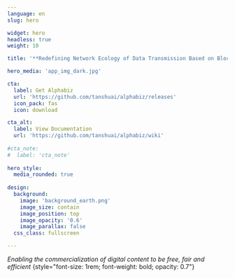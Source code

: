 ```yaml
---
language: en
slug: hero

widget: hero
headless: true
weight: 10

title: '**Redefining Network Ecology of Data Transmission Based on Blockchain**'

hero_media: 'app_img_dark.jpg'

cta:
  label: Get Alphabiz
  url: 'https://github.com/tanshuai/alphabiz/releases'
  icon_pack: fas
  icon: download

cta_alt:
  label: View Documentation
  url: 'https://github.com/tanshuai/alphabiz/wiki'
  
#cta_note: 
#  label: 'cta_note'
  
hero_style:
  media_rounded: true
  
design:
  background:
    image: 'background_earth.png'
    image_size: contain
    image_position: top
    image_opacity: '0.6'
    image_parallax: false
  css_class: fullscreen

---
```


_Enabling the commercialization of digital content to be free, fair and efficient_
{style="font-size: 1rem; font-weight: bold; opacity: 0.7"}

